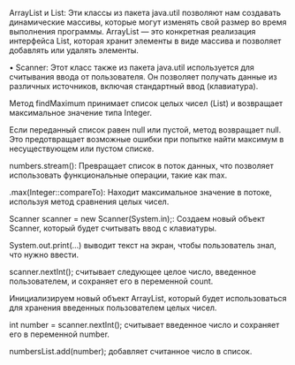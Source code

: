  ArrayList и List: Эти классы из пакета java.util позволяют нам создавать динамические массивы, которые могут изменять свой размер во время выполнения программы. ArrayList — это конкретная реализация интерфейса List, которая хранит элементы в виде массива и позволяет добавлять или удалять элементы.

• Scanner: Этот класс также из пакета java.util используется для считывания ввода от пользователя. Он позволяет получать данные из различных источников, включая стандартный ввод (клавиатура).

Метод findMaximum принимает список целых чисел (List<Integer>) и возвращает максимальное значение типа Integer.

Если переданный список равен null или пустой, метод возвращает null. Это предотвращает возможные ошибки при попытке найти максимум в несуществующем или пустом списке.

numbers.stream(): Превращает список в поток данных, что позволяет использовать функциональные операции, такие как max.

.max(Integer::compareTo): Находит максимальное значение в потоке, используя метод сравнения целых чисел.

Scanner scanner = new Scanner(System.in);: Создаем новый объект Scanner, который будет считывать ввод с клавиатуры.

System.out.print(...) выводит текст на экран, чтобы пользователь знал, что нужно ввести.

scanner.nextInt(); считывает следующее целое число, введенное пользователем, и сохраняет его в переменной count.

Инициализируем новый объект ArrayList, который будет использоваться для хранения введенных пользователем целых чисел.

int number = scanner.nextInt(); считывает введенное число и сохраняет его в переменной number.

numbersList.add(number); добавляет считанное число в список.

